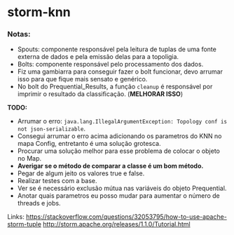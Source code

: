 # storm-knn

### Notas:
- Spouts: componente responsável pela leitura de tuplas de uma fonte externa de dados e pela emissão delas para a topoligia.
- Bolts: componente responsável pelo processamento dos dados.
- Fiz uma gambiarra para conseguir fazer o bolt funcionar, devo arrumar isso para que fique mais sensato e genérico.
- No bolt do Prequential_Results, a função `cleanup` é responsável por imprimir o resultado da classificação. (**MELHORAR ISSO**)

**TODO:**
- Arrumar o erro: `java.lang.IllegalArgumentException: Topology conf is not json-serializable`.
- Consegui arrumar o erro acima adicionando os parametros do KNN no mapa Config, entretanto é uma solução grotesca.
- Procurar uma solução melhor para esse problema de colocar o objeto no Map.
- **Averigar se o método de comparar a classe é um bom método.**
- Pegar de algum jeito os valores true e false.
- Realizar testes com a base.
- Ver se é necessário exclusão mútua nas variáveis do objeto Prequential.
- Anotar quais parametros eu posso mudar para aumentar o número de threads e jobs.


Links:
https://stackoverflow.com/questions/32053795/how-to-use-apache-storm-tuple
http://storm.apache.org/releases/1.1.0/Tutorial.html